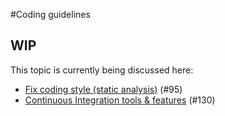 #Coding guidelines
## WIP
This topic is currently being discussed here:
- [Fix coding style (static analysis)](https://github.com/shaarli/Shaarli/issues/95) (#95)[](.html)
- [Continuous Integration tools & features](https://github.com/shaarli/Shaarli/issues/130) (#130)[](.html)
